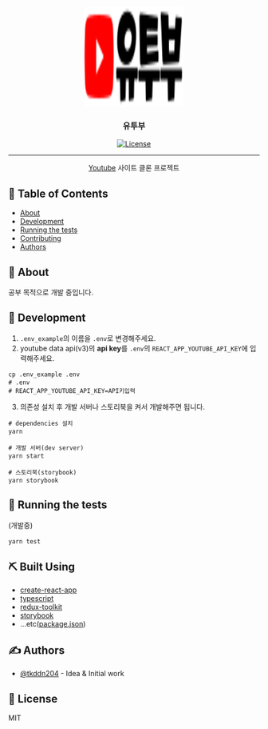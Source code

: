 <p align="center">
  <a href="" rel="noopener">
 <img width=200px height=200px src="./assets/logos/logo-icon.svg" alt="Project logo"></a>
</p>

<h3 align="center">유투부</h3>

<div align="center">

  [![License](https://img.shields.io/badge/license-MIT-blue.svg)](/LICENSE)

</div>

---

<p align="center">
    <a href="https://youtube.com" rel="nofollow">Youtube</a> 사이트 클론 프로젝트
    <br>
</p>

## 📝 Table of Contents
- [About](#about)
- [Development](#development)
- [Running the tests](#tests)
- [Contributing](../CONTRIBUTING.md)
- [Authors](#authors)

## 🧐 About <a name = "about"></a>
공부 목적으로 개발 중입니다.

## 🔨 Development <a name = "development"></a>

1. `.env_example`의 이름을 `.env`로 변경해주세요.
2. youtube data api(v3)의 **api key**를 `.env`의 `REACT_APP_YOUTUBE_API_KEY`에 입력해주세요.

  ```console
  cp .env_example .env
  # .env
  # REACT_APP_YOUTUBE_API_KEY=API키입력
  ```

3. 의존성 설치 후 개발 서버나 스토리북을 켜서 개발해주면 됩니다.

  ```console
  # dependencies 설치
  yarn

  # 개발 서버(dev server)
  yarn start

  # 스토리북(storybook)
  yarn storybook
  ```

## 🔧 Running the tests <a name = "tests"></a>

(개발중)

```console
yarn test
```

## ⛏️ Built Using <a name = "built_using"></a>
- [create-react-app](https://create-react-app.dev/)
- [typescript](https://www.typescriptlang.org/)
- [redux-toolkit](https://redux-toolkit.js.org/)
- [storybook](https://storybook.js.org/)
- ...etc([package.json](https://github.com/tkddn204/clone-youtube/blob/master/package.json#L5))

## ✍️ Authors <a name = "authors"></a>
- [@tkddn204](https://github.com/tkddn204) - Idea & Initial work

## 🧾 License

MIT
